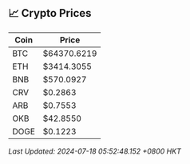 ## 📈 Crypto Prices

| Coin | Price |
| ---- | ----- |
| BTC | $64370.6219 |
| ETH | $3414.3055 |
| BNB | $570.0927 |
| CRV | $0.2863 |
| ARB | $0.7553 |
| OKB | $42.8550 |
| DOGE | $0.1223 |

_Last Updated: 2024-07-18 05:52:48.152 +0800 HKT_